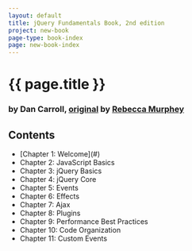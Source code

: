 ```yaml
---
layout: default
title: jQuery Fundamentals Book, 2nd edition
project: new-book
page-type: book-index
page: new-book-index
---
```


# {{ page.title }}

### by Dan Carroll, [original](http://jqfundamentals.com/legacy/) by [Rebecca Murphey](http://rmurphey.com/)

## Contents

<ul id="contents-list">
  <li>[Chapter 1: Welcome](#)</li>
  <li>Chapter 2: JavaScript Basics</li>
  <li>Chapter 3: jQuery Basics</li>
  <li>Chapter 4: jQuery Core</li>
  <li>Chapter 5: Events</li>
  <li>Chapter 6: Effects</li>
  <li>Chapter 7: Ajax</li>
  <li>Chapter 8: Plugins</li>
  <li>Chapter 9: Performance Best Practices</li>
  <li>Chapter 10: Code Organization</li>
  <li>Chapter 11: Custom Events</li>
</ul>

